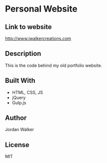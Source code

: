 # Personal Website

## Link to website

<http://www.jwalkercreations.com>

## Description

This is the code behind my old portfolio website.

## Built With

* HTML, CSS, JS
* jQuery
* Gulp.js

## Author

Jordan Walker

## License

MIT
